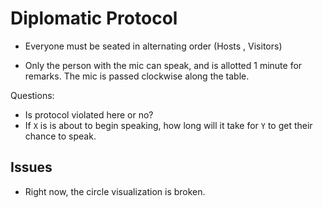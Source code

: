 # Diplomatic Protocol

- Everyone must be seated in alternating order (Hosts , Visitors)

- Only the person with the mic can speak, and is allotted 1 minute for remarks. The mic is passed clockwise along the table.

Questions:

- Is protocol violated here or no?
- If `X` is is about to begin speaking, how long will it take for `Y` to get their chance to speak.


## Issues

- Right now, the circle visualization is broken.